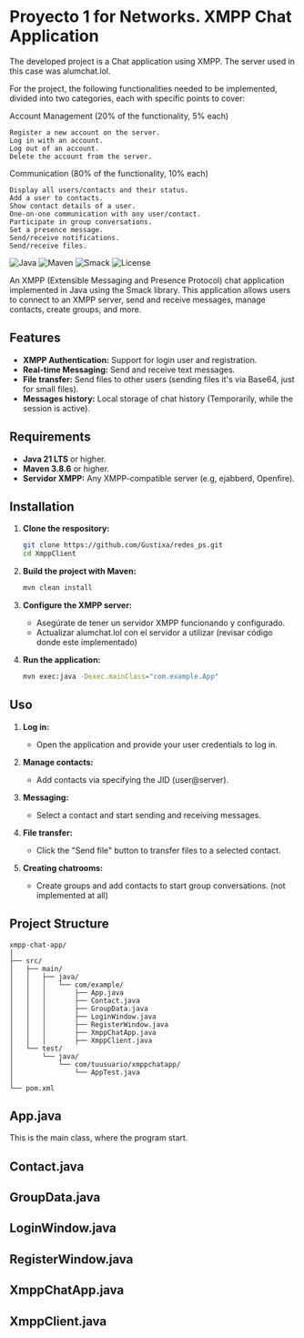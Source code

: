 # Proyecto 1 for Networks. XMPP Chat Application

The developed project is a Chat application using XMPP. The server used in this case was alumchat.lol.

For the project, the following functionalities needed to be implemented, divided into two categories, each with specific points to cover:

Account Management (20% of the functionality, 5% each)

    Register a new account on the server.
    Log in with an account.
    Log out of an account.
    Delete the account from the server.

Communication (80% of the functionality, 10% each)

    Display all users/contacts and their status.
    Add a user to contacts.
    Show contact details of a user.
    One-on-one communication with any user/contact.
    Participate in group conversations.
    Set a presence message.
    Send/receive notifications.
    Send/receive files.


![Java](https://img.shields.io/badge/Java-21-orange)
![Maven](https://img.shields.io/badge/Maven-3.8.6-blue)
![Smack](https://img.shields.io/badge/Smack-4.4.4-green)
![License](https://img.shields.io/badge/License-MIT-yellow)

An XMPP (Extensible Messaging and Presence Protocol) chat application implemented in Java using the Smack library. This application allows users to connect to an XMPP server, send and receive messages, manage contacts, create groups, and more.

## Features

- **XMPP Authentication:** Support for login user and registration.
- **Real-time Messaging:** Send and receive text messages.
- **File transfer:** Send files to other users (sending files it's via Base64, just for small files).
- **Messages history:** Local storage of chat history (Temporarily, while the session is active).

## Requirements

- **Java 21 LTS** or higher.
- **Maven 3.8.6** or higher.
- **Servidor XMPP:** Any XMPP-compatible server (e.g, ejabberd, Openfire).

## Installation

1. **Clone the respository:**

    ```bash
    git clone https://github.com/Gustixa/redes_ps.git
    cd XmppClient
    ```

2. **Build the project with Maven:**

    ```bash
    mvn clean install
    ```

3. **Configure the XMPP server:**
   - Asegúrate de tener un servidor XMPP funcionando y configurado.
   - Actualizar alumchat.lol con el servidor a utilizar (revisar código donde este implementado)

4. **Run the application:**

    ```bash
    mvn exec:java -Dexec.mainClass="com.example.App"
    ```

## Uso

1. **Log in:**
   - Open the application and provide your user credentials to log in.
   
2. **Manage contacts:**
   - Add contacts via specifying the JID (user@server).

3. **Messaging:**
   - Select a contact and start sending and receiving messages.
   
4. **File transfer:**
   - Click the "Send file" button to transfer files to a selected contact.
   
5. **Creating chatrooms:**
   - Create groups and add contacts to start group conversations. (not implemented at all)

## Project Structure

```plaintext
xmpp-chat-app/
│
├── src/
│   ├── main/
│   │   ├── java/
│   │   │   └── com/example/
│   │   │       ├── App.java
│   │   │       ├── Contact.java
│   │   │       ├── GroupData.java
│   │   │       ├── LoginWindow.java
│   │   │       ├── RegisterWindow.java
│   │   │       ├── XmppChatApp.java
│   │   │       ├── XmppClient.java
│   └── test/
│       └── java/
│           └── com/tuusuario/xmppchatapp/
│               └── AppTest.java
│
└── pom.xml
```
## App.java

This is the main class, where the program start.

## Contact.java
## GroupData.java
## LoginWindow.java
## RegisterWindow.java
## XmppChatApp.java
## XmppClient.java

